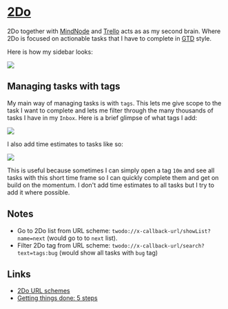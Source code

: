 # [2Do](https://www.2doapp.com/)
2Do together with [MindNode](mindnode) and [Trello](trello) acts as as my second brain. Where 2Do is focused on actionable tasks that I have to complete in [GTD](http://gettingthingsdone.com/) style.

Here is how my sidebar looks:

![](https://i.imgur.com/sNnbnzx.png)

## Managing tasks with tags
My main way of managing tasks is with `tags`. This lets me give scope to the task I want to complete and lets me filter through the many thousands of tasks I have in my `Inbox`. Here is a brief glimpse of what tags I add:

![](https://i.imgur.com/vrhSpBs.png)

I also add time estimates to tasks like so:

![](https://i.imgur.com/G9wBnIB.png)

This is useful because sometimes I can simply open a tag `10m` and see all tasks with this short time frame so I can quickly complete them and get on build on the momentum. I don't add time estimates to all tasks but I try to add it where possible.

## Notes
- Go to 2Do list from URL scheme: `twodo://x-callback-url/showList?name=next` (would go to to `next` list).
- Filter 2Do tag from URL scheme: `twodo://x-callback-url/search?text=tags:bug` (would show all tasks with `bug` tag)

## Links
- [2Do URL schemes](https://www.2doapp.com/kb/article/url-schemes.html)
- [Getting things done: 5 steps](http://gettingthingsdone.com/fivesteps/)